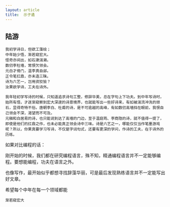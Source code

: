 ```yaml
---
layout: article
title:  示子遹
---
```


## 陆游

```
我初学诗日，但欲工藻绘；
中年始少悟，渐若窥宏大。
怪奇亦间出，如石漱湍濑。
数仞李杜墙，常恨欠领会。
元白才倚门，温李真自郐。
正令笔扛鼎，亦未造三昧。
诗为六艺一，岂用资狡狯？
汝果欲学诗，工夫在诗外。
```

```
我年轻初学写诗的时候，只知道追求诗句工整，修辞华美，总在字句上下功夫。到中年写诗时，始所有悟，才逐渐窥察到宏大深邃的诗意境界，也就能写出一些好诗来，有如被湍流冲洗的顽石，显得奇特不俗。唐朝李白、杜甫的诗，是不可逾越的高峰，有如数仞高墙挡在眼前，我恨自己领会不深，渴望而不可及。
元稹和白居易的诗，也只能说到达了高墙的门边，至于温庭筠、李商隐的诗，就不值得一提了，即使是他们的扛鼎之作，也未必能真正领会诗中三味。诗是六艺之一，哪能仅仅当作笔墨游戏呢？所以，你果真要学习写诗，不仅是字词句式，还要有更深的学问，作诗的工夫，在于诗外的历练。
```

如果对比编程的话：

刚开始的时候，我们都在研究编程语言，殊不知，精通编程语言并不一定能够编程。要想能编程，功夫在语言之外。

也像写作，最开始似乎都想寻找辞藻华丽，可是最后发现熟练语言并不一定能写出好文章。

希望每个中年在每一个领域都能 

```
渐若窥宏大
```
